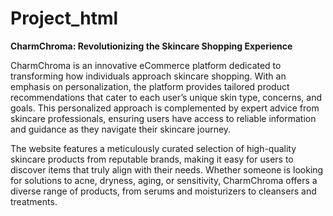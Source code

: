 # Project_html
**CharmChroma: Revolutionizing the Skincare Shopping Experience**

CharmChroma is an innovative eCommerce platform dedicated to transforming how individuals approach skincare shopping. With an emphasis on personalization, the platform provides tailored product recommendations that cater to each user’s unique skin type, concerns, and goals. This personalized approach is complemented by expert advice from skincare professionals, ensuring users have access to reliable information and guidance as they navigate their skincare journey.

The website features a meticulously curated selection of high-quality skincare products from reputable brands, making it easy for users to discover items that truly align with their needs. Whether someone is looking for solutions to acne, dryness, aging, or sensitivity, CharmChroma offers a diverse range of products, from serums and moisturizers to cleansers and treatments.
